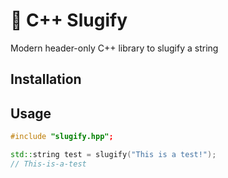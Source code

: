 # 🔨 C++ Slugify
Modern header-only C++ library to slugify a string

## Installation

## Usage

```cpp
#include "slugify.hpp";

std::string test = slugify("This is a test!");
// This-is-a-test
```
